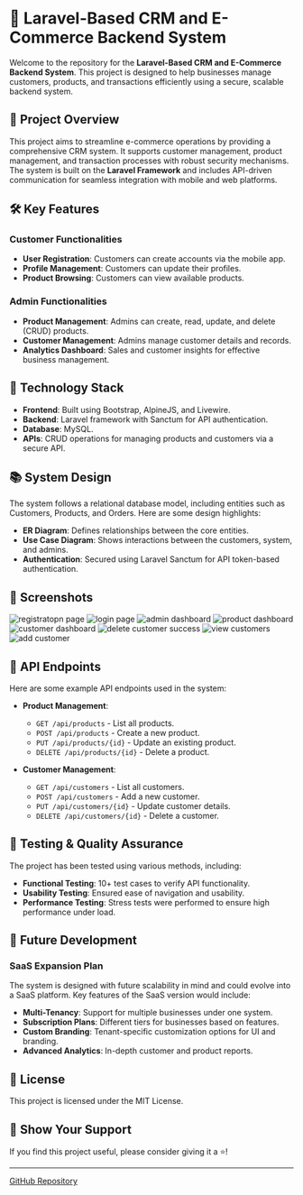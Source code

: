 # 🛒 Laravel-Based CRM and E-Commerce Backend System

Welcome to the repository for the **Laravel-Based CRM and E-Commerce Backend System**. This project is designed to help businesses manage customers, products, and transactions efficiently using a secure, scalable backend system.

## 📖 Project Overview

This project aims to streamline e-commerce operations by providing a comprehensive CRM system. It supports customer management, product management, and transaction processes with robust security mechanisms. The system is built on the **Laravel Framework** and includes API-driven communication for seamless integration with mobile and web platforms.

## 🛠️ Key Features

### Customer Functionalities
- **User Registration**: Customers can create accounts via the mobile app.
- **Profile Management**: Customers can update their profiles.
- **Product Browsing**: Customers can view available products.

### Admin Functionalities
- **Product Management**: Admins can create, read, update, and delete (CRUD) products.
- **Customer Management**: Admins manage customer details and records.
- **Analytics Dashboard**: Sales and customer insights for effective business management.

## 🚀 Technology Stack

- **Frontend**: Built using Bootstrap, AlpineJS, and Livewire.
- **Backend**: Laravel framework with Sanctum for API authentication.
- **Database**: MySQL.
- **APIs**: CRUD operations for managing products and customers via a secure API.

## 📚 System Design

The system follows a relational database model, including entities such as Customers, Products, and Orders. Here are some design highlights:
- **ER Diagram**: Defines relationships between the core entities.
- **Use Case Diagram**: Shows interactions between the customers, system, and admins.
- **Authentication**: Secured using Laravel Sanctum for API token-based authentication.
  

## 📲 **Screenshots**

![registratopn page](https://github.com/user-attachments/assets/98e08d0e-484c-4bfa-8855-42bca57792ff)
![login page](https://github.com/user-attachments/assets/f9312a2e-0a59-4275-a244-bf70320e140d)
![admin dashboard](https://github.com/user-attachments/assets/5f42237f-adf8-4671-8680-49db4bd2da70)
![product dashboard](https://github.com/user-attachments/assets/f964d70b-828f-45e0-a50d-f53379225262)
![customer dashboard](https://github.com/user-attachments/assets/47beeabd-d0e6-4343-ae8b-e230e2e878e3)
![delete customer success](https://github.com/user-attachments/assets/7de3aefb-ea94-4c4a-98dd-2555646ed08d)
![view customers](https://github.com/user-attachments/assets/c5bd5a6a-cbd0-4e28-b928-2f1b2c6db4de)
![add customer](https://github.com/user-attachments/assets/ed75a39c-ada3-4542-a8cb-1f9e058b2204)



## 📡 API Endpoints

Here are some example API endpoints used in the system:

- **Product Management**:
  - `GET /api/products` - List all products.
  - `POST /api/products` - Create a new product.
  - `PUT /api/products/{id}` - Update an existing product.
  - `DELETE /api/products/{id}` - Delete a product.

- **Customer Management**:
  - `GET /api/customers` - List all customers.
  - `POST /api/customers` - Add a new customer.
  - `PUT /api/customers/{id}` - Update customer details.
  - `DELETE /api/customers/{id}` - Delete a customer.

## 🧪 Testing & Quality Assurance

The project has been tested using various methods, including:
- **Functional Testing**: 10+ test cases to verify API functionality.
- **Usability Testing**: Ensured ease of navigation and usability.
- **Performance Testing**: Stress tests were performed to ensure high performance under load.

## 🚧 Future Development

### SaaS Expansion Plan
The system is designed with future scalability in mind and could evolve into a SaaS platform. Key features of the SaaS version would include:
- **Multi-Tenancy**: Support for multiple businesses under one system.
- **Subscription Plans**: Different tiers for businesses based on features.
- **Custom Branding**: Tenant-specific customization options for UI and branding.
- **Advanced Analytics**: In-depth customer and product reports.

## 📝 License

This project is licensed under the MIT License.

## 👏 Show Your Support

If you find this project useful, please consider giving it a ⭐️!

---

[GitHub Repository](https://github.com/EldersMahithSheshan/Ecommerce-app)
